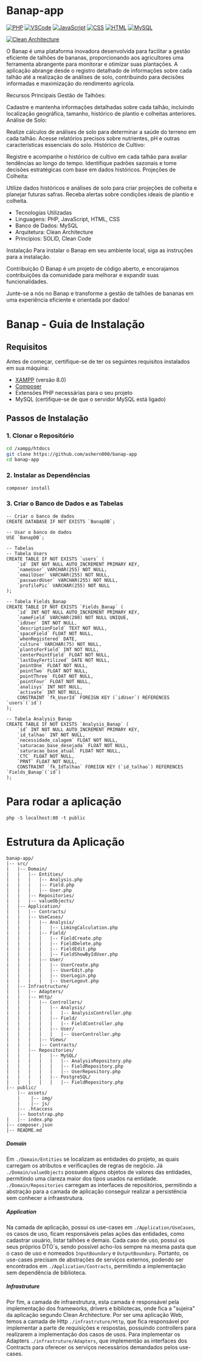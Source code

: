 # Banap-app

[![PHP](https://img.shields.io/badge/PHP-%23777BB4.svg?style=flat&logo=php&logoColor=white)](https://www.php.net/)
[![VSCode](https://img.shields.io/badge/VSCode-%23007ACC.svg?style=flat&logo=visual-studio-code&logoColor=white)](https://code.visualstudio.com/)
[![JavaScript](https://img.shields.io/badge/JavaScript-%23F7DF1E.svg?style=flat&logo=javascript&logoColor=white)](https://developer.mozilla.org/en-US/docs/Web/JavaScript)
[![CSS](https://img.shields.io/badge/CSS-%231572B6.svg?style=flat&logo=css3&logoColor=white)](https://developer.mozilla.org/en-US/docs/Web/CSS)
[![HTML](https://img.shields.io/badge/HTML-%23E34F26.svg?style=flat&logo=html5&logoColor=white)](https://developer.mozilla.org/en-US/docs/Web/HTML)
[![MySQL](https://img.shields.io/badge/MySQL-%234479A1.svg?style=flat&logo=mysql&logoColor=white)](https://www.mysql.com/)

[![Clean Architecture](https://img.shields.io/badge/Clean%20Architecture-%23111111.svg?style=flat)](https://blog.cleancoder.com/uncle-bob/2012/08/13/the-clean-architecture.html)

O Banap é uma plataforma inovadora desenvolvida para facilitar a gestão eficiente de talhões de bananas, proporcionando aos agricultores uma ferramenta abrangente para monitorar e otimizar suas plantações. A aplicação abrange desde o registro detalhado de informações sobre cada talhão até a realização de análises de solo, contribuindo para decisões informadas e maximização do rendimento agrícola.

Recursos Principais
Gestão de Talhões:

Cadastre e mantenha informações detalhadas sobre cada talhão, incluindo localização geográfica, tamanho, histórico de plantio e colheitas anteriores.
Análise de Solo:

Realize cálculos de análises de solo para determinar a saúde do terreno em cada talhão.
Acesse relatórios precisos sobre nutrientes, pH e outras características essenciais do solo.
Histórico de Cultivo:

Registre e acompanhe o histórico de cultivo em cada talhão para avaliar tendências ao longo do tempo.
Identifique padrões sazonais e tome decisões estratégicas com base em dados históricos.
Projeções de Colheita:

Utilize dados históricos e análises de solo para criar projeções de colheita e planejar futuras safras.
Receba alertas sobre condições ideais de plantio e colheita.

- Tecnologias Utilizadas
- Linguagens: PHP, JavaScript, HTML, CSS
- Banco de Dados: MySQL
- Arquitetura: Clean Architecture
- Princípios: SOLID, Clean Code

Instalação
Para instalar o Banap em seu ambiente local, siga as instruções para a instalação.

Contribuição
O Banap é um projeto de código aberto, e encorajamos contribuições da comunidade para melhorar e expandir suas funcionalidades.

Junte-se a nós no Banap e transforme a gestão de talhões de bananas em uma experiência eficiente e orientada por dados!

# Banap - Guia de Instalação

## Requisitos

Antes de começar, certifique-se de ter os seguintes requisitos instalados em sua máquina:

- [XAMPP](https://www.apachefriends.org/index.html) (versão 8.0)
- [Composer](https://getcomposer.org/)
- Extensões PHP necessárias para o seu projeto
- MySQL (certifique-se de que o servidor MySQL está ligado)

## Passos de Instalação

### 1. Clonar o Repositório

```bash
cd /xampp/htdocs
git clone https://github.com/ashern000/banap-app
cd banap-app
```

### 2. Instalar as Dependências

```bash
composer install
```

### 3. Criar o Banco de Dados e as Tabelas

```
-- Criar o banco de dados
CREATE DATABASE IF NOT EXISTS `BanapDB`;

-- Usar o banco de dados
USE `BanapDB`;

-- Tabelas
-- Tabela Users
CREATE TABLE IF NOT EXISTS `users` (
    `id` INT NOT NULL AUTO_INCREMENT PRIMARY KEY,
    `nameUser` VARCHAR(255) NOT NULL,
    `emailUser` VARCHAR(255) NOT NULL,
    `passwordUser` VARCHAR(255) NOT NULL,
    `profilePic` VARCHAR(255) NOT NULL
);

-- Tabela Fields_Banap
CREATE TABLE IF NOT EXISTS `Fields_Banap` (
    `id` INT NOT NULL AUTO_INCREMENT PRIMARY KEY,
    `nameField` VARCHAR(200) NOT NULL UNIQUE,
    `idUser` INT NOT NULL,
    `descriptionField` TEXT NOT NULL,
    `spaceField` FLOAT NOT NULL,
    `whenRegistered` DATE,
    `culture` VARCHAR(75) NOT NULL,
    `plantsForField` INT NOT NULL,
    `centerPointField` FLOAT NOT NULL,
    `lastDayFertilized` DATE NOT NULL,
    `pointOne` FLOAT NOT NULL,
    `pointTwo` FLOAT NOT NULL,
    `pointThree` FLOAT NOT NULL,
    `pointFour` FLOAT NOT NULL,
    `analisys` INT NOT NULL,
    `activate` INT NOT NULL,
    CONSTRAINT `fk_UserId` FOREIGN KEY (`idUser`) REFERENCES `users`(`id`)
);

-- Tabela Analysis_Banap
CREATE TABLE IF NOT EXISTS `Analysis_Banap` (
    `id` INT NOT NULL AUTO_INCREMENT PRIMARY KEY,
    `id_talhao` INT NOT NULL,
    `necessidade_calagem` FLOAT NOT NULL,
    `saturacao_base_desejada` FLOAT NOT NULL,
    `saturacao_base_atual` FLOAT NOT NULL,
    `CTC` FLOAT NOT NULL,
    `PRNT` FLOAT NOT NULL,
    CONSTRAINT `fk_IdTalhao` FOREIGN KEY (`id_talhao`) REFERENCES `Fields_Banap`(`id`)
);

```

# Para rodar a aplicação
    
    php -S localhost:80 -t public

# Estrutura da Aplicação

    banap-app/
    |-- src/
    |   |-- Domain/
    |   |   |-- Entities/
    |   |   |   |-- Analysis.php
    |   |   |   |-- Field.php
    |   |   |   |-- User.php
    |   |   |-- Repositories/
    |   |   |-- valueObjects/
    |   |-- Application/
    |   |   |-- Contracts/
    |   |   |-- UseCases/
    |   |   |   |-- Analysis/
    |   |   |   |   |-- LimingCalculation.php
    |   |   |   |-- Field/
    |   |   |   |   |-- FieldCreate.php
    |   |   |   |   |-- FieldDelete.php
    |   |   |   |   |-- FieldEdit.php
    |   |   |   |   |-- FieldShowByIdUser.php
    |   |   |   |-- User/
    |   |   |   |   |-- UserCreate.php
    |   |   |   |   |-- UserEdit.php
    |   |   |   |   |-- UserLogin.php
    |   |   |   |   |-- UserLogout.php
    |   |-- Infrastructure/
    |   |   |-- Adapters/
    |   |   |-- Http/
    |   |   |   |-- Controllers/
    |   |   |   |   |-- Analysis/
    |   |   |   |   |   |-- AnalysisController.php
    |   |   |   |   |-- Field/
    |   |   |   |   |   |-- FieldController.php
    |   |   |   |   |-- User/
    |   |   |   |   |   |-- UserController.php
    |   |   |   |-- Views/
    |   |   |   |-- Contracts/
    |   |   |-- Repositories/
    |   |   |   |   |-- MySQL/
    |   |   |   |   |   |-- AnalysisRepository.php
    |   |   |   |   |   |-- FieldRepository.php
    |   |   |   |   |   |-- UserRepository.php
    |   |   |   |   |-- PostgreSQL/
    |   |   |   |   |   |-- FieldRepository.php
    |-- public/
        |-- assets/
        |    |-- img/
        |    |-- js/
        |-- .htaccess
        |-- bootstrap.php
    |   |-- index.php
    |-- composer.json
    |-- README.md


##### Domain

Em `./Domain/Entities` se localizam as entidades do projeto, as quais carregam os atributos e verificações de regras de negócio.
Já `./Domain/valueObjects` possuem alguns objetos de valores das entidades, permitindo uma clareza maior dos tipos usados na entidade.
`./Domain/Repositories` carregam as interfaces de repositórios, permitindo a abstração para a camada de aplicação conseguir realizar a persistência sem conhecer a infraestrutura.

##### Application

Na camada de aplicação, possui os use-cases em `./Application/UseCases`, os casos de uso, ficam responsáveis pelas ações das entidades, como cadastrar usuário, listar talhões e demais.
Cada caso de uso, possui os seus próprios DTO´s, sendo possível acho-los sempre na mesma pasta que o caso de uso e nomeados `InputBoundary` e `OutputBoundary`.
Portanto, os use-cases precisam de abstrações de serviços externos, podendo ser encontrados em `./Application/Contracts`, permitindo a implementação sem dependência de biblioteca.

##### Infrastruture

Por fim, a camada de infraestrutura, esta camada é responsável pela implementação dos frameworks, drivers e bibliotecas, onde fica a "sujeira" da aplicação segundo Clean Architecture.
Por ser uma aplicação Web, temos a camada de Http `./infrastruture/Http`, que fica responsável por implementar a parte de requisições e respostas, possuindo controllers para realizarem a implementação dos casos de usos.
Para implementar os Adapters `./infrastruture/Adapters`, que implementão as interfaces dos Contracts para oferecer os serviços necessários demandados pelos use-cases.


